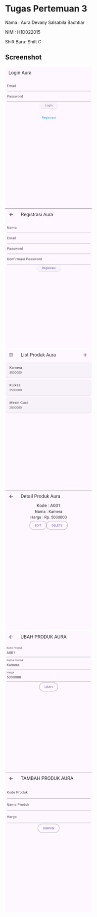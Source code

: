 # Tugas Pertemuan 3

Nama : Aura Devany Salsabila Bachtiar

NIM : H1D022015

Shift Baru: Shift C

## Screenshot
![Lampiran Login](login_page.png)
![Lampiran Registrasi](registrasi_page.png)
![Lampiran Produk](produk_page.png)
![Lampiran Produk Detail](produk_detail.png)
![Lampiran Produk Edit](produk_form.png)
![Lampiran Produk Tambah](produk_tambah.png)
